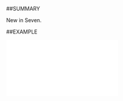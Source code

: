 

##SUMMARY

New in Seven.


##EXAMPLE

![](../../Examples/vbs/Database.GetStagesForSaleType.vbs.txt)





